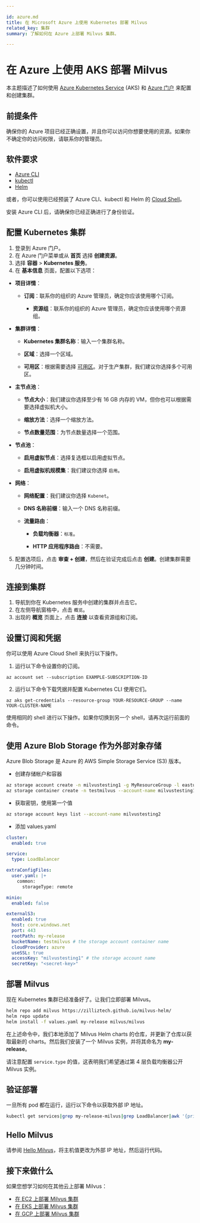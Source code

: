 ```yaml
---

id: azure.md
title: 在 Microsoft Azure 上使用 Kubernetes 部署 Milvus
related_key: 集群
summary: 了解如何在 Azure 上部署 Milvus 集群。

---
```


# 在 Azure 上使用 AKS 部署 Milvus

本主题描述了如何使用 [Azure Kubernetes Service](https://azure.microsoft.com/en-us/services/kubernetes-service/#overview) (AKS) 和 [Azure 门户](https://portal.azure.com) 来配置和创建集群。

## 前提条件

确保你的 Azure 项目已经正确设置，并且你可以访问你想要使用的资源。如果你不确定你的访问权限，请联系你的管理员。

## 软件要求
- [Azure CLI](https://docs.microsoft.com/en-us/cli/azure/install-azure-cli#install)
- [kubectl](https://kubernetes.io/docs/tasks/tools/)
- [Helm](https://helm.sh/docs/intro/install/)

或者，你可以使用已经预装了 Azure CLI、kubectl 和 Helm 的 [Cloud Shell](https://learn.microsoft.com/en-us/azure/cloud-shell/overview)。

<div class="alert note">安装 Azure CLI 后，请确保你已经正确进行了身份验证。</div>

## 配置 Kubernetes 集群

1. 登录到 Azure 门户。
2. 在 Azure 门户菜单或从 **首页** 选择 **创建资源**。
3. 选择 **容器** > **Kubernetes 服务**。
4. 在 **基本信息** 页面，配置以下选项：

- **项目详情**：
  - **订阅**：联系你的组织的 Azure 管理员，确定你应该使用哪个订阅。

    - **资源组**：联系你的组织的 Azure 管理员，确定你应该使用哪个资源组。

- **集群详情**：
  - **Kubernetes 集群名称**：输入一个集群名称。

  - **区域**：选择一个区域。

  - **可用区**：根据需要选择 [可用区](https://docs.microsoft.com/en-us/azure/aks/availability-zones#overview-of-availability-zones-for-aks-clusters)。对于生产集群，我们建议你选择多个可用区。

- **主节点池**：

  - **节点大小**：我们建议你选择至少有 16 GB 内存的 VM，但你也可以根据需要选择虚拟机大小。

  - **缩放方法**：选择一个缩放方法。

  - **节点数量范围**：为节点数量选择一个范围。

- **节点池**：

  - **启用虚拟节点**：选择复选框以启用虚拟节点。

  - **启用虚拟机规模集**：我们建议你选择 `启用`。

- **网络**：

  - **网络配置**：我们建议你选择 `Kubenet`。

  - **DNS 名称前缀**：输入一个 DNS 名称前缀。

  - **流量路由**：

    - **负载均衡器**：`标准`。

    - **HTTP 应用程序路由**：不需要。

5. 配置选项后，点击 **审查 + 创建**，然后在验证完成后点击 **创建**。创建集群需要几分钟时间。

## 连接到集群

1. 导航到你在 Kubernetes 服务中创建的集群并点击它。
2. 在左侧导航窗格中，点击 `概览`。
3. 出现的 **概览** 页面上，点击 **连接** 以查看资源组和订阅。

## 设置订阅和凭据

<div class="alert note">你可以使用 Azure Cloud Shell 来执行以下操作。</div>

1. 运行以下命令设置你的订阅。

```shell
az account set --subscription EXAMPLE-SUBSCRIPTION-ID
```
2. 运行以下命令下载凭据并配置 Kubernetes CLI 使用它们。
   
```shell
az aks get-credentials --resource-group YOUR-RESOURCE-GROUP --name YOUR-CLUSTER-NAME
```

<div class="alert note">
使用相同的 shell 进行以下操作。如果你切换到另一个 shell，请再次运行前面的命令。
</div>


## 使用 Azure Blob Storage 作为外部对象存储

Azure Blob Storage 是 Azure 的 AWS Simple Storage Service (S3) 版本。

- 创建存储帐户和容器
```bash
az storage account create -n milvustesting1 -g MyResourceGroup -l eastus --sku Standard_LRS --min-tls-version TLS1_2
az storage container create -n testmilvus --account-name milvustesting1
```

- 获取密钥，使用第一个值
```bash
az storage account keys list --account-name milvustesting2
```

- 添加 values.yaml
```yaml
cluster:
  enabled: true

service:
  type: LoadBalancer

extraConfigFiles:
  user.yaml: |+
    common:
      storageType: remote

minio:
  enabled: false

externalS3:
  enabled: true
  host: core.windows.net
  port: 443
  rootPath: my-release
  bucketName: testmilvus # the storage account container name
  cloudProvider: azure
  useSSL: true
  accessKey: "milvustesting1" # the storage account name
  secretKey: "<secret-key>" 
```

## 部署 Milvus

现在 Kubernetes 集群已经准备好了。让我们立即部署 Milvus。

```bash
helm repo add milvus https://zilliztech.github.io/milvus-helm/ 
helm repo update
helm install -f values.yaml my-release milvus/milvus
```

在上述命令中，我们本地添加了 Milvus Helm charts 的仓库，并更新了仓库以获取最新的 charts。然后我们安装了一个 Milvus 实例，并将其命名为 **my-release**。

请注意配置 `service.type` 的值，这表明我们希望通过第 4 层负载均衡器公开 Milvus 实例。

## 验证部署

一旦所有 pod 都在运行，运行以下命令以获取外部 IP 地址。

```bash
kubectl get services|grep my-release-milvus|grep LoadBalancer|awk '{print $4}'
```

## Hello Milvus

请参阅 [Hello Milvus](https://milvus.io/docs/example_code.md)，将主机值更改为外部 IP 地址，然后运行代码。

## 接下来做什么

如果您想学习如何在其他云上部署 Milvus：
- [在 EC2 上部署 Milvus 集群](aws.md)
- [在 EKS 上部署 Milvus 集群](eks.md)
- [在 GCP 上部署 Milvus 集群](gcp.md)
